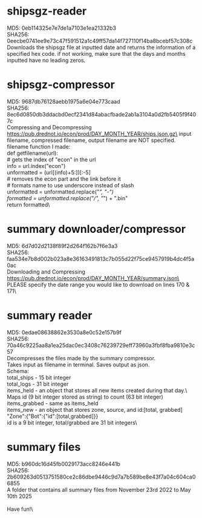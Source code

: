 # shipsgz-reader
MD5: 0eb114325e7e7de1a7103e1ea21332b3\
SHA256: 0eecbe0741ee9e73c47f591512a1c49ff57da14f727110f14ba8bcebf57c308c\
Downloads the shipsgz file at inputted date and returns the information of a specified hex code.
if not working, make sure that the days and months inputted have no leading zeros.

# shipsgz-compressor
MD5: 9687db76128aebb1975a6e04e773caad\
SHA256: 8ec6d0850db3ddacbd0ecf2341d84abacfbade2ab1a3104a0d2fb5405f9f407c\
Compressing and Decompressing https://pub.drednot.io/econ/prod/DAY_MONTH_YEAR/ships.json.gz\
input filename, compressed filename, output filename are NOT specified.\
filename function I made:\
def getfilename(url):\
    # gets the index of "econ" in the url\
    info = url.index("econ")\
    unformatted = (url[(info)+5:])[:-5]\
    # removes the econ part and the link before it\
    # formats name to use underscore instead of slash\
    unformatted = unformatted.replace("_", "-")\
    formatted = unformatted.replace("/", "_") + ".bin"\
    return formatted\
    
# summary downloader/compressor
MD5: 6d7d02d2138f89f2d264f162b7f6e3a3\
SHA256: faa534e7b8d002b023a8e36163491813c7b055d22f75ce9457919b4dc4f5a0ac\
Downloading and Compressing https://pub.drednot.io/econ/prod/DAY_MONTH_YEAR/summary.json\
PLEASE specify the date range you would like to download on lines 170 & 171\

# summary reader
MD5: 0edae08638862e3530a8e0c52e157b9f\
SHA256: 70a46c9225aa8a1ea25dac0ec3408c76239729eff73960a3fbf8fba9810e3c57\
Decompresses the files made by the summary compressor.\
Takes input as filename in terminal. Saves output as json.\
Schema:\
total_ships - 15 bit integer\
total_logs - 31 bit integer\
items_held - an object that stores all new items created during that day.\ 
     Maps id (9 bit integer stored as string) to count (63 bit integer)\
items_grabbed - same as items_held\
items_new - an object that stores zone, source, and id:[total, grabbed]\
     "Zone":{"Bot":{"id":[total,grabbed]}}\
     id is a 9 bit integer, total/grabbed are 31 bit integers\

# summary files
MD5: b960dc16d45fb0029173acc8246e441b\
SHA256: 2b609263d0513751580ce2c86dbe9446c9d7a7b589be8e43f7a04c604ca06855\
A folder that contains all summary files from November 23rd 2022 to May 10th 2025\
\
Have fun!\
